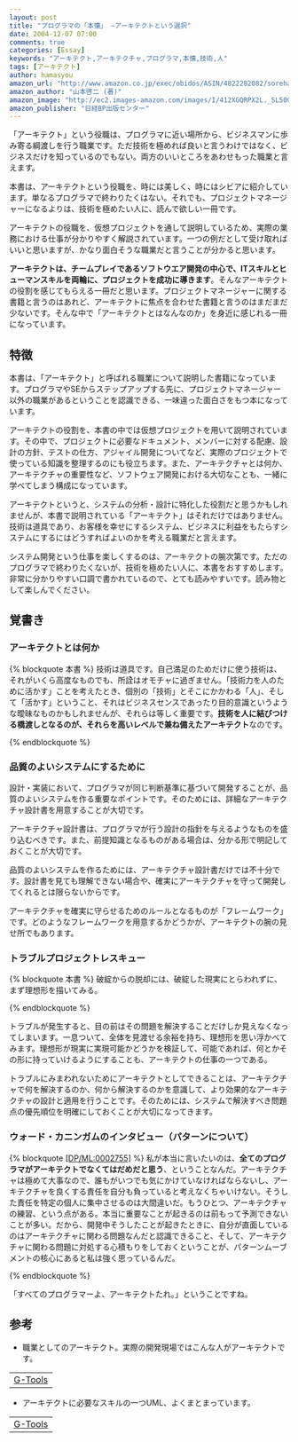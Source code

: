 ```yaml
---
layout: post
title: "プログラマの「本懐」 ~アーキテクトという選択"
date: 2004-12-07 07:00
comments: true
categories: [Essay]
keywords: "アーキテクト,アーキテクチャ,プログラマ,本懐,技術,人"
tags: [アーキテクト]
author: hamasyou
amazon_url: "http://www.amazon.co.jp/exec/obidos/ASIN/4822282082/sorehabooks-22"
amazon_author: "山本啓二 (著)"
amazon_image: "http://ec2.images-amazon.com/images/I/412XGQRPX2L._SL500_AA300_.jpg"
amazon_publisher: "日経BP出版センター"
---
```


「アーキテクト」という役職は、プログラマに近い場所から、ビジネスマンに歩み寄る綱渡しを行う職業です。ただ技術を極めれば良いと言うわけではなく、ビジネスだけを知っているのでもない。両方のいいところをあわせもった職業と言えます。

本書は、アーキテクトという役職を、時には美しく、時にはシビアに紹介しています。単なるプログラマで終わりたくはない。それでも、プロジェクトマネージャーになるよりは、技術を極めたい人に、読んで欲しい一冊です。

アーキテクトの役職を、仮想プロジェクトを通して説明しているため、実際の業務における仕事が分かりやすく解説されています。一つの例だとして受け取ればいいと思いますが、かなり面白そうな職業だと言うことが分かると思います。

<strong>アーキテクトは、チームプレイであるソフトウエア開発の中心で、ITスキルとヒューマンスキルを両輪に、プロジェクトを成功に導きます</strong>。そんなアーキテクトの役割を感じてもらえる一冊だと思います。プロジェクトマネージャーに関する書籍と言うのはあれど、アーキテクトに焦点を合わせた書籍と言うのはまだまだ少ないです。そんな中で「アーキテクトとはなんなのか」を身近に感じれる一冊になっています。


<!-- more -->

<h2>特徴</h2>

本書は、「アーキテクト」と呼ばれる職業について説明した書籍になっています。プログラマやSEからステップアップする先に、プロジェクトマネージャー以外の職業があるということを認識できる、一味違った面白さをもつ本になっています。

アーキテクトの役割を、本書の中では仮想プロジェクトを用いて説明されています。その中で、プロジェクトに必要なドキュメント、メンバーに対する配慮、設計の方針、テストの仕方、アジャイル開発についてなど、実際のプロジェクトで使っている知識を整理するのにも役立ちます。また、アーキテクチャとは何か、アーキテクチャの重要性など、ソフトウェア開発における大切なことも、一緒に学べてしまう構成になっています。

アーキテクトというと、システムの分析・設計に特化した役割だと思うかもしれませんが、本書で説明されている「アーキテクト」はそれだけではありません。技術は道具であり、お客様を幸せにするシステム、ビジネスに利益をもたらすシステムにするにはどうすればよいのかを考える職業だと言えます。

システム開発という仕事を楽しくするのは、アーキテクトの腕次第です。ただのプログラマで終わりたくないが、技術を極めたい人に、本書をおすすめします。非常に分かりやすい口調で書かれているので、とても読みやすいです。読み物として楽しんでください。

<h2>覚書き</h2>

<h3>アーキテクトとは何か</h3>

{% blockquote 本書 %}
技術は道具です。自己満足のためだけに使う技術は、それがいくら高度なものでも、所詮はオモチャに過ぎません。「技術力を人のために活かす」ことを考えたとき、個別の「技術」とそこにかかわる「人」、そして「活かす」ということ、それはビジネスセンスであったり目的意識というような曖昧なものかもしれませんが、それらは等しく重要です。<strong>技術を人に結びつける橋渡しとなるのが、それらを高いレベルで兼ね備えたアーキテクト</strong>なのです。


{% endblockquote %}

<h3>品質のよいシステムにするために</h3>

設計・実装において、プログラマが同じ判断基準に基づいて開発することが、品質のよいシステムを作る重要なポイントです。そのためには、詳細なアーキテクチャ設計書を用意することが大切です。

アーキテクチャ設計書は、プログラマが行う設計の指針を与えるようなものを盛り込むべきです。また、前提知識となるものがある場合は、分かる形で明記しておくことが大切です。

品質のよいシステムを作るためには、アーキテクチャ設計書だけでは不十分です。設計書を見ても理解できない場合や、確実にアーキテクチャを守って開発してくれるとは限らないからです。

アーキテクチャを確実に守らせるためのルールとなるものが「フレームワーク」です。どのようなフレームワークを用意するかどうかが、アーキテクトの腕の見せ所でもあります。

<h3>トラブルプロジェクトレスキュー</h3>

{% blockquote 本書 %}
破綻からの脱却には、破綻した現実にとらわれずに、まず理想形を描いてみる。


{% endblockquote %}

トラブルが発生すると、目の前はその問題を解決することだけしか見えなくなってしまいます。一息ついて、全体を見渡せる余裕を持ち、理想形を思い浮かべてみます。理想形が現実に実現可能かどうかを検証して、可能であれば、何とかその形に持っていけるようにすることも、アーキテクトの仕事の一つである。

トラブルにみまわれないためにアーキテクトとしてできることは、アーキテクチャで何を解決するのか、何から解決するのかを意識して、より効果的なアーキテクチャの設計と適用を行うことです。そのためには、システムで解決すべき問題点の優先順位を明確にしておくことが大切になってきます。

<h3>ウォード・カニンガムのインタビュー（パターンについて）</h3>

{% blockquote <a href="http://www.freeml.com/message/patterns@freeml.com/0002755" rel="external nofollow">[DP/ML:0002755]</a> %}
 私が本当に言いたいのは、<strong>全てのプログラマがアーキテクトでなくてはだめだと思う</strong>、ということなんだ。アーキテクチャは極めて大事なので、誰もがいつでも気にかけていなければならないし、アーキテクチャを良くする責任を自分も負っていると考えなくちゃいけない。そうした責任を特定の個人に集中させるのは大間違いだ。もうひとつ、アーキテクチャの練習、という点がある。本当に重要なことが起きるのは前もって予測できないことが多い。だから、開発中そうしたことが起きたときに、自分が直面しているのはアーキテクチャに関わる問題なんだと認識できること、そして、アーキテクチャに関わる問題に対処する心積もりをしておくということが、パターンムーブメントの核心にあると私は強く思っているんだ。


{% endblockquote %}

「すべてのプログラマーよ、アーキテクトたれ。」ということですね。

<h2>参考</h2>

+ 職業としてのアーキテクト。実際の開発現場ではこんな人がアーキテクトです。

<div class="rakuten"><table width="400" border="0" cellpadding="5"><tr><td colspan="2"><a href="http://www.amazon.co.jp/exec/obidos/ASIN/4894715651/sorehabooks-22/" rel="external nofollow">G-Tools</a></font><br /></td></tr></table></div>

+ アーキテクトに必要なスキルの一つUML、よくまとまっています。

<div class="rakuten"><table width="400" border="0" cellpadding="5"><tr><td colspan="2"><a href="http://www.amazon.co.jp/exec/obidos/ASIN/4822221105/sorehabooks-22/" rel="external nofollow">G-Tools</a></font><br /></td></tr></table></div>





